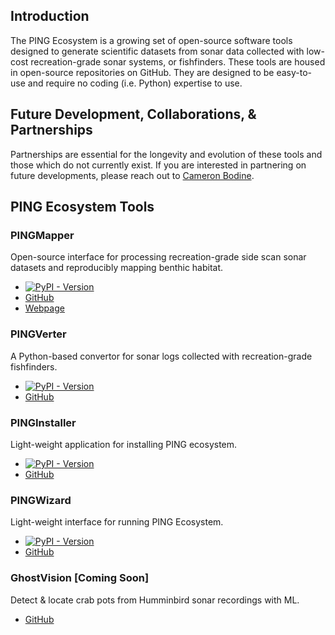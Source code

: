 ## Introduction

The PING Ecosystem is a growing set of open-source software tools designed to generate scientific datasets from sonar data collected with low-cost recreation-grade sonar systems, or fishfinders. These tools are housed in open-source repositories on GitHub. They are designed to be easy-to-use and require no coding (i.e. Python) expertise to use.

## Future Development, Collaborations, & Partnerships

Partnerships are essential for the longevity and evolution of these tools and those which do not currently exist. If you are interested in partnering on future developments, please reach out to [Cameron Bodine](https://cameronbodine.github.io/). 

## PING Ecosystem Tools

### PINGMapper

Open-source interface for processing recreation-grade side scan sonar datasets and reproducibly mapping benthic habitat.

- [![PyPI - Version](https://img.shields.io/pypi/v/pingmapper?style=flat-square&label=Latest%20Version%20(PyPi))](https://pypi.org/project/pingmapper/)
- [GitHub](https://github.com/CameronBodine/PINGMapper)
- [Webpage](https://cameronbodine.github.io/PINGMapper/)

### PINGVerter

A Python-based convertor for sonar logs collected with recreation-grade fishfinders.

- [![PyPI - Version](https://img.shields.io/pypi/v/pingverter?style=flat-square&label=Latest%20Version%20(PyPi))](https://pypi.org/project/pingverter/)
- [GitHub](https://github.com/CameronBodine/PINGVerter)

### PINGInstaller

Light-weight application for installing PING ecosystem.

- [![PyPI - Version](https://img.shields.io/pypi/v/pinginstaller?style=flat-square&label=Latest%20Version%20(PyPi))](https://pypi.org/project/pinginstaller/)
- [GitHub](https://github.com/CameronBodine/PINGInstaller)

### PINGWizard

Light-weight interface for running PING Ecosystem.

- [![PyPI - Version](https://img.shields.io/pypi/v/pingwizard?style=flat-square&label=Latest%20Version%20(PyPi))](https://pypi.org/project/pingwizard/)
- [GitHub](https://github.com/CameronBodine/PINGWizard)

### GhostVision [Coming Soon]

Detect & locate crab pots from Humminbird sonar recordings with ML.

- [GitHub](https://github.com/PINGEcosystem/GhostVision)

